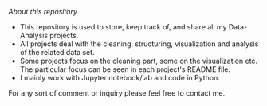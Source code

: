 *About this repository*
- This repository is used to store, keep track of, and share all my Data-Analysis projects. 
- All projects deal with the cleaning, structuring, visualization and analysis of the related data set. 
- Some projects focus on the cleaning part, some on the visualization etc. The particular focus can be seen in each project's README file.
- I mainly work with Jupyter notebook/lab and code in Python.

For any sort of comment or inquiry please feel free to contact me.

